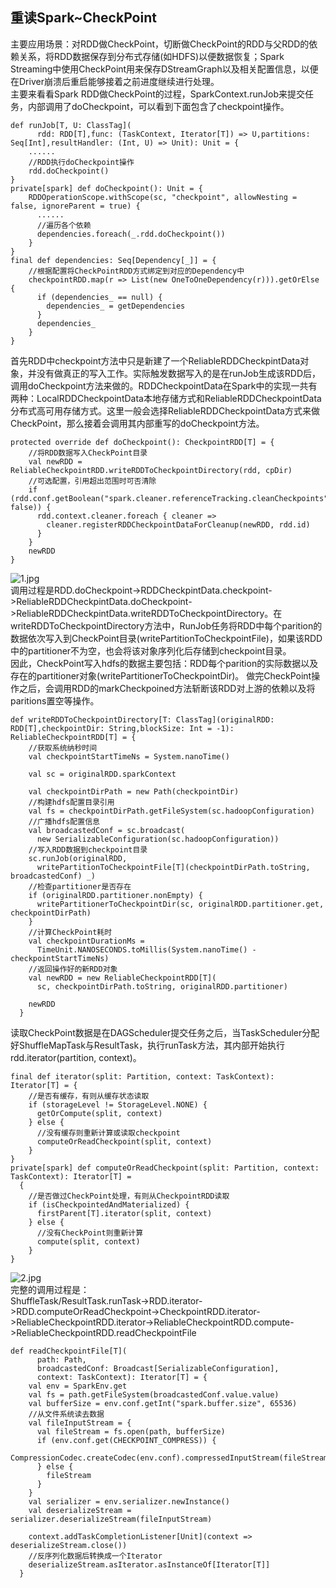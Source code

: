 重读Spark~CheckPoint
---------------------------------------
主要应用场景：对RDD做CheckPoint，切断做CheckPoint的RDD与父RDD的依赖关系，将RDD数据保存到分布式存储(如HDFS)以便数据恢复；Spark Streaming中使用CheckPoint用来保存DStreamGraph以及相关配置信息，以便在Driver崩溃后重启能够接着之前进度继续进行处理。  
主要来看看Spark RDD做CheckPoint的过程，SparkContext.runJob来提交任务，内部调用了doCheckpoint，可以看到下面包含了checkpoint操作。  
```
def runJob[T, U: ClassTag](
      rdd: RDD[T],func: (TaskContext, Iterator[T]) => U,partitions: Seq[Int],resultHandler: (Int, U) => Unit): Unit = {
    ......
    //RDD执行doCheckpoint操作
    rdd.doCheckpoint()
}
private[spark] def doCheckpoint(): Unit = {
    RDDOperationScope.withScope(sc, "checkpoint", allowNesting = false, ignoreParent = true) {
      ......
      //遍历各个依赖
      dependencies.foreach(_.rdd.doCheckpoint())
    }
}
final def dependencies: Seq[Dependency[_]] = {
    //根据配置将CheckPointRDD方式绑定到对应的Dependency中
    checkpointRDD.map(r => List(new OneToOneDependency(r))).getOrElse {
      if (dependencies_ == null) {
        dependencies_ = getDependencies
      }
      dependencies_
    }
}
```
首先RDD中checkpoint方法中只是新建了一个ReliableRDDCheckpintData对象，并没有做真正的写入工作。实际触发数据写入的是在runJob生成该RDD后，调用doCheckpoint方法来做的。RDDCheckpointData在Spark中的实现一共有两种：LocalRDDCheckpointData本地存储方式和ReliableRDDCheckpointData分布式高可用存储方式。这里一般会选择ReliableRDDCheckpointData方式来做CheckPoint，那么接着会调用其内部重写的doCheckpoint方法。  
```
protected override def doCheckpoint(): CheckpointRDD[T] = {
    //将RDD数据写入CheckPoint目录
    val newRDD = ReliableCheckpointRDD.writeRDDToCheckpointDirectory(rdd, cpDir)
    //可选配置，引用超出范围时可否清除
    if (rdd.conf.getBoolean("spark.cleaner.referenceTracking.cleanCheckpoints", false)) {
      rdd.context.cleaner.foreach { cleaner =>
        cleaner.registerRDDCheckpointDataForCleanup(newRDD, rdd.id)
      }
    }
    newRDD
}
```
![1.jpg](https://github.com/V-I-C-T-O-R/spark-source-code/blob/master/spark/article/restudy/6/pic/1.jpg)  
调用过程是RDD.doCheckpoint->RDDCheckpintData.checkpoint->ReliableRDDCheckpintData.doCheckpoint->ReliableRDDCheckpintData.writeRDDToCheckpointDirectory。在writeRDDToCheckpointDirectory方法中，RunJob任务将RDD中每个parition的数据依次写入到CheckPoint目录(writePartitionToCheckpointFile)，如果该RDD中的partitioner不为空，也会将该对象序列化后存储到checkpoint目录。  
因此，CheckPoint写入hdfs的数据主要包括：RDD每个parition的实际数据以及存在的partitioner对象(writePartitionerToCheckpointDir)。
做完CheckPoint操作之后，会调用RDD的markCheckpoined方法斩断该RDD对上游的依赖以及将paritions置空等操作。
```
def writeRDDToCheckpointDirectory[T: ClassTag](originalRDD: RDD[T],checkpointDir: String,blockSize: Int = -1): ReliableCheckpointRDD[T] = {
    //获取系统纳秒时间
    val checkpointStartTimeNs = System.nanoTime()

    val sc = originalRDD.sparkContext

    val checkpointDirPath = new Path(checkpointDir)
    //构建hdfs配置目录引用
    val fs = checkpointDirPath.getFileSystem(sc.hadoopConfiguration)
    //广播hdfs配置信息
    val broadcastedConf = sc.broadcast(
      new SerializableConfiguration(sc.hadoopConfiguration))
    //写入RDD数据到checkpoint目录
    sc.runJob(originalRDD,
      writePartitionToCheckpointFile[T](checkpointDirPath.toString, broadcastedConf) _)
    //检查partitioner是否存在
    if (originalRDD.partitioner.nonEmpty) {
      writePartitionerToCheckpointDir(sc, originalRDD.partitioner.get, checkpointDirPath)
    }
    //计算CheckPoint耗时
    val checkpointDurationMs =
      TimeUnit.NANOSECONDS.toMillis(System.nanoTime() - checkpointStartTimeNs)
    //返回操作好的新RDD对象
    val newRDD = new ReliableCheckpointRDD[T](
      sc, checkpointDirPath.toString, originalRDD.partitioner)
    
    newRDD
  }
```
读取CheckPoint数据是在DAGScheduler提交任务之后，当TaskScheduler分配好ShuffleMapTask与ResultTask，执行runTask方法，其内部开始执行rdd.iterator(partition, context)。
```
final def iterator(split: Partition, context: TaskContext): Iterator[T] = {
    //是否有缓存，有则从缓存状态读取
    if (storageLevel != StorageLevel.NONE) {
      getOrCompute(split, context)
    } else {
      //没有缓存则重新计算或读取checkpoint
      computeOrReadCheckpoint(split, context)
    }
}
private[spark] def computeOrReadCheckpoint(split: Partition, context: TaskContext): Iterator[T] =
  {
    //是否做过CheckPoint处理，有则从CheckpointRDD读取
    if (isCheckpointedAndMaterialized) {
      firstParent[T].iterator(split, context)
    } else {
      //没有CheckPoint则重新计算
      compute(split, context)
    }
}
```
![2.jpg](https://github.com/V-I-C-T-O-R/spark-source-code/blob/master/spark/article/restudy/6/pic/2.jpg)  
完整的调用过程是：  
ShuffleTask/ResultTask.runTask->RDD.iterator->RDD.computeOrReadCheckpoint->CheckpointRDD.iterator->ReliableCheckpointRDD.iterator->ReliableCheckpointRDD.compute->ReliableCheckpointRDD.readCheckpointFile  
```
def readCheckpointFile[T](
      path: Path,
      broadcastedConf: Broadcast[SerializableConfiguration],
      context: TaskContext): Iterator[T] = {
    val env = SparkEnv.get
    val fs = path.getFileSystem(broadcastedConf.value.value)
    val bufferSize = env.conf.getInt("spark.buffer.size", 65536)
    //从文件系统读去数据
    val fileInputStream = {
      val fileStream = fs.open(path, bufferSize)
      if (env.conf.get(CHECKPOINT_COMPRESS)) {
        CompressionCodec.createCodec(env.conf).compressedInputStream(fileStream)
      } else {
        fileStream
      }
    }
    val serializer = env.serializer.newInstance()
    val deserializeStream = serializer.deserializeStream(fileInputStream)

    context.addTaskCompletionListener[Unit](context => deserializeStream.close())
    //反序列化数据后转换成一个Iterator
    deserializeStream.asIterator.asInstanceOf[Iterator[T]]
  }
```
